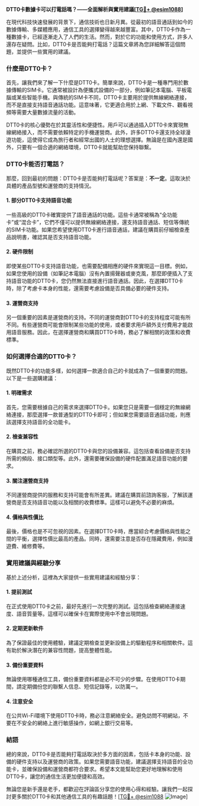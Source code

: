 **DTT0卡數據卡可以打電話嗎？——全面解析與實用建議[[TG💪+ @esim1088](https://t.me/s/esim1088)]**

在現代科技快速發展的背景下，通信技術也日新月異。從最初的語音通話到如今的數據傳輸、多媒體應用，通信工具的選擇變得越來越豐富。其中，DTT0卡作為一種數據卡，已經逐漸走入了人們的生活。然而，對於它的功能和使用方式，許多人還存在疑問。比如，DTT0卡是否能夠打電話？這篇文章將為您詳細解答這個問題，並提供一些實用的建議。

### 什麼是DTT0卡？

首先，讓我們來了解一下什麼是DTT0卡。簡單來說，DTT0卡是一種專門用於數據傳輸的SIM卡。它通常被設計為便攜式設備的一部分，例如筆記本電腦、平板電腦或某些智能手機。與傳統的SIM卡不同，DTT0卡主要用於提供無線網絡連接，而不是直接支持語音通話功能。這意味著，它更適合用於上網、下載文件、觀看視頻等需要大量數據流量的活動。

DTT0卡的核心優勢在於其靈活性和便捷性。用戶可以通過插入DTT0卡來實現無線網絡接入，而不需要依賴特定的手機運營商。此外，許多DTT0卡還支持全球漫遊功能，這使得它成為旅行者和經常出國的人士的理想選擇。無論是在國內還是國外，只要有一個合適的網絡環境，DTT0卡就能幫助您保持聯繫。

### DTT0卡能否打電話？

那麼，回到最初的問題：DTT0卡是否能夠打電話呢？答案是：**不一定**。這取決於具體的產品型號和運營商的支持情況。

#### 1. **部分DTT0卡支持語音功能**
一些高級的DTT0卡確實提供了語音通話的功能。這些卡通常被稱為“全功能卡”或“混合卡”，它們不僅可以提供無線網絡連接，還支持語音通話、短信等傳統的SIM卡功能。如果您希望使用DTT0卡進行語音通話，建議在購買前仔細檢查產品說明書，確認其是否支持語音功能。

#### 2. **硬件限制**
即使某些DTT0卡支持語音功能，也需要配備相應的硬件來實現這一目標。例如，如果您使用的設備（如筆記本電腦）沒有內置揚聲器或麥克風，那麼即便插入了支持語音功能的DTT0卡，您仍然無法直接進行語音通話。因此，在選擇DTT0卡時，除了考慮卡本身的性能，還需要考慮設備是否具備必要的硬件支持。

#### 3. **運營商支持**
另一個重要的因素是運營商的支持。不同的運營商對DTT0卡的支持程度可能有所不同。有些運營商可能會限制某些功能的使用，或者要求用戶額外支付費用才能啟用語音服務。因此，在選擇運營商和購買DTT0卡時，務必了解相關的政策和收費標準。

### 如何選擇合適的DTT0卡？

既然DTT0卡的功能多樣，如何選擇一款適合自己的卡就成為了一個重要的問題。以下是一些選購建議：

#### 1. **明確需求**
首先，您需要根據自己的需求來選擇DTT0卡。如果您只是需要一個穩定的無線網絡連接，那麼選擇一款普通型的DTT0卡即可；但如果您需要語音通話功能，則應該選擇支持語音的全功能卡。

#### 2. **檢查兼容性**
在購買之前，務必確認所選的DTT0卡與您的設備兼容。這包括查看設備是否支持所需的頻段、接口類型等。此外，還需要確保設備的硬件配置滿足語音功能的要求。

#### 3. **關注運營商支持**
不同運營商提供的服務和支持可能會有所差異。建議在購買前諮詢客服，了解該運營商是否支持語音功能以及相關的收費標準。這樣可以避免不必要的麻煩。

#### 4. **價格與性價比**
最後，價格也是不可忽視的因素。在選擇DTT0卡時，應當綜合考慮價格與性能之間的平衡，選擇性價比最高的產品。同時，還需要注意是否存在隱藏費用，例如漫遊費、維修費等。

### 實用建議與經驗分享

基於上述分析，這裡為大家提供一些實用建議和經驗分享：

#### 1. **提前測試**
在正式使用DTT0卡之前，最好先進行一次完整的測試。這包括檢查網絡連接速度、語音質量等。這樣可以確保卡在實際使用中不會出現問題。

#### 2. **定期更新軟件**
為了保證最佳的使用體驗，建議定期檢查並更新設備上的驅動程序和相關軟件。這有助於解決潛在的兼容性問題，提高整體性能。

#### 3. **備份重要資料**
無論使用哪種通信工具，備份重要資料都是必不可少的步驟。在使用DTT0卡期間，請定期備份您的聯繫人信息、短信記錄等，以防萬一。

#### 4. **注意安全**
在公共Wi-Fi環境下使用DTT0卡時，務必注意網絡安全。避免訪問不明網站，不要在不安全的網絡上進行敏感操作，如網上銀行交易等。

### 結語

總的來說，DTT0卡是否能夠打電話取決於多方面的因素，包括卡本身的功能、設備的硬件支持以及運營商的政策。如果您需要語音功能，建議選擇支持語音的全功能卡，並確保設備和運營商都符合要求。希望本文能幫助您更好地理解和使用DTT0卡，讓您的通信生活更加便捷和高效。

無論您是新手還是老手，都歡迎在評論區分享您的使用心得和經驗。讓我們一起探討更多關於DTT0卡和其他通信工具的有趣話題！[[TG💪+ @esim1088](https://t.me/s/esim1088) ![Image](https://i.postimg.cc/4NQfJmqS/Snipaste-2025-05-13-00-14-12.png)]